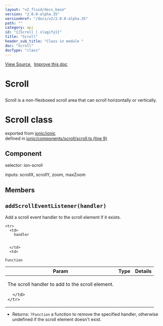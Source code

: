 ```yaml
---
layout: "v2_fluid/docs_base"
version: "2.0.0-alpha.35"
versionHref: "/docs/v2/2.0.0-alpha.35"
path: ""
category: api
id: "{{Scroll | slugify}}"
title: "Scroll"
header_sub_title: "Class in module "
doc: "Scroll"
docType: "class"
---
```



<div class="improve-docs">
  <a href='http://github.com/driftyco/ionic2/tree/master/ionic/components/scroll/scroll.ts#L8'>
    View Source
  </a>
  &nbsp;
  <a href='http://github.com/driftyco/ionic2/edit/master/ionic/components/scroll/scroll.ts#L8'>
    Improve this doc
  </a>
</div>




<h1 class="api-title">

  Scroll



</h1>





<p>Scroll is a non-flexboxed scroll area that can scroll horizontally or
vertically.</p>


<h1 class="class export">Scroll <span class="type">class</span></h1>
<p class="module">exported from <a href='undefined'>ionic/ionic</a><br/>
defined in <a href="https://github.com/driftyco/ionic2/tree/master/ionic/components/scroll/scroll.ts#L9-L63">ionic/components/scroll/scroll.ts (line 9)</a>
</p>
<h2>Component</h2>
  <span>selector: ion-scroll</span>

  <span>inputs: scrollX, scrollY, zoom, maxZoom</span>


## Members

<div id="addScrollEventListener"></div>
<h2>
  <code>addScrollEventListener(handler)</code>

</h2>

Add a scroll event handler to the scroll element if it exists.



<table class="table" style="margin:0;">
  <thead>
    <tr>
      <th>Param</th>
      <th>Type</th>
      <th>Details</th>
    </tr>
  </thead>
  <tbody>
    
    <tr>
      <td>
        handler
        
        
      </td>
      <td>
        
  <code>Function</code>
      </td>
      <td>
        <p>The scroll handler to add to the scroll element.</p>

        
      </td>
    </tr>
    
  </tbody>
</table>






* Returns: 
  <code>?Function</code> a function to remove the specified handler, otherwise
undefined if the scroll element doesn't exist.




